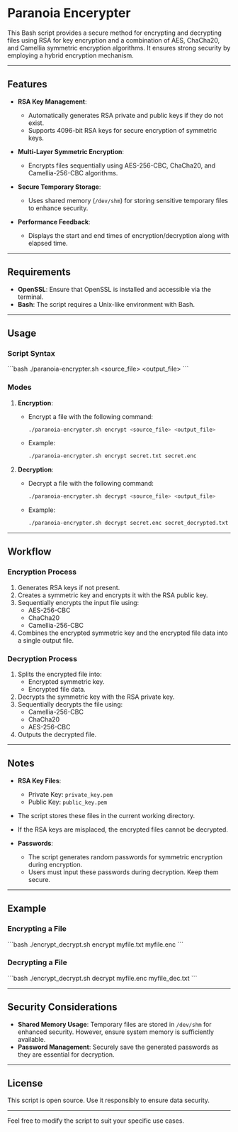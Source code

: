 # Paranoia Encerypter 

This Bash script provides a secure method for encrypting and decrypting files using RSA for key encryption and a combination of AES, ChaCha20, and Camellia symmetric encryption algorithms. It ensures strong security by employing a hybrid encryption mechanism.

---

## Features

- **RSA Key Management**:
  - Automatically generates RSA private and public keys if they do not exist.
  - Supports 4096-bit RSA keys for secure encryption of symmetric keys.

- **Multi-Layer Symmetric Encryption**:
  - Encrypts files sequentially using AES-256-CBC, ChaCha20, and Camellia-256-CBC algorithms.

- **Secure Temporary Storage**:
  - Uses shared memory (`/dev/shm`) for storing sensitive temporary files to enhance security.

- **Performance Feedback**:
  - Displays the start and end times of encryption/decryption along with elapsed time.

---

## Requirements

- **OpenSSL**: Ensure that OpenSSL is installed and accessible via the terminal.
- **Bash**: The script requires a Unix-like environment with Bash.

---

## Usage

### Script Syntax

\`\`\`bash
./paranoia-encrypter.sh <mode> <source_file> <output_file>
\`\`\`

### Modes

1. **Encryption**:
   - Encrypt a file with the following command:
     ```bash
     ./paranoia-encrypter.sh encrypt <source_file> <output_file>
     ```
   - Example:
     ```bash
     ./paranoia-encrypter.sh encrypt secret.txt secret.enc
     ```

2. **Decryption**:
   - Decrypt a file with the following command:
     ```bash
     ./paranoia-encrypter.sh decrypt <source_file> <output_file>
     ```
   - Example:
     ```bash
     ./paranoia-encrypter.sh decrypt secret.enc secret_decrypted.txt
     ```

---

## Workflow

### Encryption Process
1. Generates RSA keys if not present.
2. Creates a symmetric key and encrypts it with the RSA public key.
3. Sequentially encrypts the input file using:
   - AES-256-CBC
   - ChaCha20
   - Camellia-256-CBC
4. Combines the encrypted symmetric key and the encrypted file data into a single output file.

### Decryption Process
1. Splits the encrypted file into:
   - Encrypted symmetric key.
   - Encrypted file data.
2. Decrypts the symmetric key with the RSA private key.
3. Sequentially decrypts the file using:
   - Camellia-256-CBC
   - ChaCha20
   - AES-256-CBC
4. Outputs the decrypted file.

---

## Notes

- **RSA Key Files**:
  - Private Key: `private_key.pem`
  - Public Key: `public_key.pem`
- The script stores these files in the current working directory.
- If the RSA keys are misplaced, the encrypted files cannot be decrypted.

- **Passwords**:
  - The script generates random passwords for symmetric encryption during encryption.
  - Users must input these passwords during decryption. Keep them secure.

---

## Example

### Encrypting a File
\`\`\`bash
./encrypt_decrypt.sh encrypt myfile.txt myfile.enc
\`\`\`

### Decrypting a File
\`\`\`bash
./encrypt_decrypt.sh decrypt myfile.enc myfile_dec.txt
\`\`\`

---

## Security Considerations

- **Shared Memory Usage**: Temporary files are stored in `/dev/shm` for enhanced security. However, ensure system memory is sufficiently available.
- **Password Management**: Securely save the generated passwords as they are essential for decryption.

---

## License

This script is open source. Use it responsibly to ensure data security.

---

Feel free to modify the script to suit your specific use cases.

